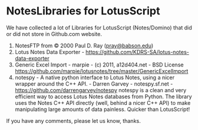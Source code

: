 # NotesLibraries for LotusScript 

We have collected a lot of Libraries for LotusScript (Notes/Domino) that did or did not store in Github.com website.

1. NotesFTP from © 2000 Paul D. Ray (pray@babson.edu)
2. Lotus Notes Data Exporter - https://github.com/KDRS-SA/lotus-notes-data-exporter
3. Generic Excel Import - marpie - (c) 2011, a12d404.net - BSD License 
https://github.com/marpie/lotusnotes/tree/master/GenericExcelImport
4. notespy - A native python interface to Lotus Notes, using a nicer wrapper around the C++ API. - Darren Garvey - notespy.sf.net - https://github.com/darrengarvey/notespy
notespy is a clean and very efficient way to access Lotus Notes databases from Python. The library uses the Notes C++ API directly (well, behind a nicer C++ API) to make manipulating large amounts of data painless. Quicker than LotusScript!

If you have any comments, please let us know, thanks.
